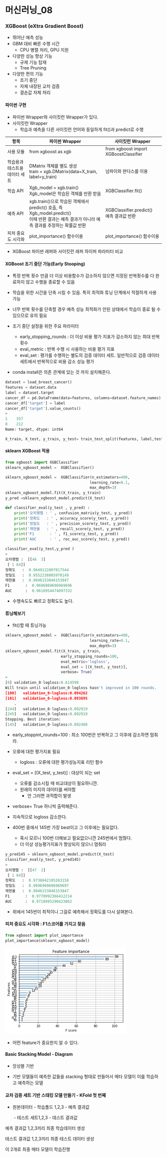 # 머신러닝_08

### XGBoost (eXtra Gradient Boost)

- 뛰어난 예측 성능
- GBM 대비 빠른 수행 시간
  - CPU 병렬 처리, GPU 지원
- 다양한 성능 향상 기능
  - 규제 기능 탑재
  - Tree Pruning
- 다양한 편의 기능
  - 조기 중단
  - 자체 내장된 교차 검증
  - 결손값 자체 처리

#### 파이썬 구현

- 파이썬 Wrapper와  사이킷런 Wrapper가 있다.
- 사이킷런 Wrapper
  - 학습과 예측을 다른 사이킷런 언어와 동일하게 fit()과 predict로 수행

| 항목                          | 파이썬 Wrapper                                               | 사이킷런 Wrapper                             |
| ----------------------------- | ------------------------------------------------------------ | -------------------------------------------- |
| 사용 모듈                     | from xgboost as xgb                                          | from xgboost import XGBoostClassifier        |
| 학습용과 테스트용 데이터 세트 | DMatrix 객체를 별도 생성<br/>train = xgb.DMatrix(data=X_train, label=y_train) | 넘파이와 판다스를 이용                       |
| 학습 API                      | Xgb_model = xgb.train()<br/>Xgb_model은 학습된 객체를 반환 받음 | XGBClassifier.fit()                          |
| 예측 API                      | xgb.train()으로 학습된 객체에서 predict() 호출, 즉 Xgb_model.predict()<br/>이때 반환 결과는 예측 결과가 아니라 예측 결과를 추정하는 확률값 반환 | XGBClassifier.predict()<br/>예측 결과값 반환 |
| 피처 중요도 시각화            | plot_importance() 함수이용                                   | plot_importance() 함수이용                   |

- XGBoost 파이썬 래퍼와 사이킷런 래퍼 하이퍼 파라미터 비교

#### XGBoost 조기 중단 가능(Early Stooping)

- 특정 반복 횟수 만큼 더 이상 비용함수가 감소하지 않으면 지정된 반복횟수를 다 완료하지 않고 수행을 종료할 수 있음
- 학습을 위한 시간을 단축 시킬 수 있음. 특히 최적화 튜닝 단계에서 적절하게 사용 가능
- 너무 반복 횟수를 단축할 경우 예측 성능 최적화가 안된 상태에서 학습이 종료 될 수 있으므로 유의  필요
- 조기 중단 설정을 위한 주요 파라미터
  - early_stopping_rounds : 더 이상 비용 평가 지표가 감소하지 않는 최대 반복횟수
  - eval_metric : 반복 수행 시 사용하는 비용 평가 지표
  - eval_set : 평가를 수행하는 별도의 검증 데이터 세트. 일반적으로 검증 데이터 세트에서 반복적으로 비용 감소 성능 평가

- conda install은 의존 관계에 있는 것 까지 설치해준다.

```python
dataset = load_breast_cancer()
features = dataset.data
label = dataset.target
cancer_df = pd.DataFrame(data=features, columns=dataset.feature_names)
cancer_df['target'] = label
cancer_df['target'].value_counts()
>
1    357
0    212
Name: target, dtype: int64
```

```python
X_train, X_test, y_train, y_test= train_test_split(features, label,test_size=0.2, random_state=100)
```

#### sklearn XGBoost 적용

```python
from xgboost import XGBClassifier
sklearn_xgboost_model =  XGBClassifier()
```

```python
sklearn_xgboost_model =  XGBClassifier(n_estimators=400,
                                      learning_rate=0.1,
                                      max_depth=3)
sklearn_xgboost_model.fit(X_train, y_train)
y_pred =sklearn_xgboost_model.predict(X_test)
```

```python
def classifier_eval(y_test , y_pred) :
    print('오차행렬 : ' , confusion_matrix(y_test, y_pred))
    print('정확도   : ' , accuracy_score(y_test, y_pred))
    print('정밀도   : ' , precision_score(y_test, y_pred))
    print('재현율   : ' , recall_score(y_test, y_pred))
    print('F1       : ' , f1_score(y_test, y_pred))
    print('AUC      : ' , roc_auc_score(y_test, y_pred))
```

```python
classifier_eval(y_test,y_pred )
>
오차행렬 :  [[46  3]
 [ 1 64]]
정확도   :  0.9649122807017544
정밀도   :  0.9552238805970149
재현율   :  0.9846153846153847
F1       :  0.9696969696969696
AUC      :  0.9616954474097332
```

- 수행속도도 빠르고 정확도도 높다.

#### 튜닝해보기

- fit()할 때 튜닝가능

```python
sklearn_xgboost_model =  XGBClassifier(n_estimators=400,
                                      learning_rate=0.1,
                                      max_depth=3)
sklearn_xgboost_model.fit(X_train, y_train,
                         early_stopping_rounds=100,
                         eval_metric='logloss',
                         eval_set = [(X_test, y_test)],
                         verbose= True)
>
[0]	validation_0-logloss:0.614598
Will train until validation_0-logloss hasn't improved in 100 rounds.
[100]	validation_0-logloss:0.094262
[101]	validation_0-logloss:0.093695
    .
[244]	validation_0-logloss:0.092919
[245]	validation_0-logloss:0.092919
Stopping. Best iteration:
[145]	validation_0-logloss:0.092488
```

- early_stoppint_rounds=100 : 최소 100번은 반복하고 그 이후에 감소하면 멈춰라.
- 오류에 대한 평가지표 필요
  - logloss : 오류에 대한 평가성능지표 리턴 함수
- eval_set = [(X_test, y_test)] : 대상이 되는 set
  - 오류를 감소시킬 때  비교대상이 필요하니깐.
  - 원래의 미지의 데이터를 써야함
    - 안 그러면 과적합이 발생

-  verbose= True 하니씩 출력해준다.
- 지속적으로 logloss 감소한다.

- 400번 중에서 145번 가장 best이고 그 이후에는 필요없다.
  - 혹시 모르니 100번 더해보고 필요없으니깐 245번에서 멈췄다.
  - 더 이상 성능평가지표가 향상되지 않으니 멈춰라

```python
y_pred145 = sklearn_xgboost_model.predict(X_test)
classifier_eval(y_test, y_pred145)
>
오차행렬 :  [[47  2]
 [ 1 64]]
정확도   :  0.9736842105263158
정밀도   :  0.9696969696969697
재현율   :  0.9846153846153847
F1       :  0.9770992366412214
AUC      :  0.9718995290423862
```

- 위에서 145번이 최적이니 그걸로 예측해서 정확도를 다시 살펴본다.

#### 피처 중요도 시각화 : F1스코어를 가지고 찾음
```python
from xgboost import plot_importance
plot_importance(sklearn_xgboost_model)
```

![xg01](./img/xg01.png)

- 어떤 feature가 중요한지 알 수 있다.

#### Basic Stacking Model - Diagram

- 앙상블 기반

- 기반 모델들이 예측한 값들을 stacking 형태로 만들어서 메타 모델이 이를 학습하고 예측하는 모델

#### 교차 검증 세트 기반 스태킹 모델 만들기 - KFold 첫 번째

- 원본데이터 - 학습폴드 1,2,3         - 예측 결과값

  ​					- 테스트 세트1,2,3     - 데스트 결과값

예측 결과값 1,2,3끼리 최종 학습데이터 생성

테스트  결과값 1,2,3끼리  최종 테스트 데이터 생성

이 2개로 최종 메타 모델이 학습진행